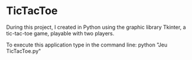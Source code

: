 # TicTacToe
During this project, I created in Python using the graphic library Tkinter, a tic-tac-toe game, playable with two players.

To execute this application type in the command line: python "Jeu TicTacToe.py"
